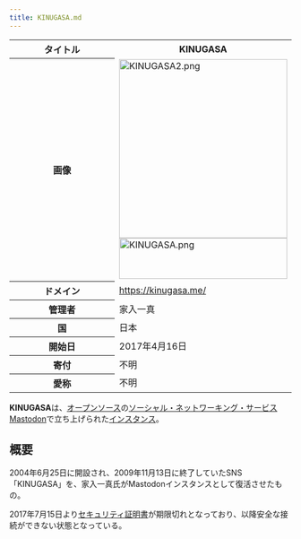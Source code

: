 ```yaml
---
title: KINUGASA.md
---
```

<div>

<table>
<colgroup>
<col style="width: 50%" />
<col style="width: 50%" />
</colgroup>
<tbody>
<tr class="header">
<th>タイトル</th>
<th>KINUGASA</th>
</tr>

<tr class="odd">
<th>画像</th>
<td><a href="/%E3%83%95%E3%82%A1%E3%82%A4%E3%83%AB:KINUGASA2.png"><img src="/images/thumb/b/bc/KINUGASA2.png/300px-KINUGASA2.png" srcset="/images/thumb/b/bc/KINUGASA2.png/450px-KINUGASA2.png 1.5x, /images/b/bc/KINUGASA2.png 2x" width="300" height="319" alt="KINUGASA2.png" /></a><br />
<a href="/%E3%83%95%E3%82%A1%E3%82%A4%E3%83%AB:KINUGASA.png"><img src="/images/thumb/c/c6/KINUGASA.png/300px-KINUGASA.png" srcset="/images/thumb/c/c6/KINUGASA.png/450px-KINUGASA.png 1.5x, /images/thumb/c/c6/KINUGASA.png/600px-KINUGASA.png 2x" width="300" height="73" alt="KINUGASA.png" /></a></td>
</tr>
<tr class="even">
<th scope="row">ドメイン</th>
<td><a href="https://kinugasa.me/" rel="nofollow">https://kinugasa.me/</a></td>
</tr>
<tr class="odd">
<th scope="row">管理者</th>
<td>家入一真</td>
</tr>
<tr class="even">
<th scope="row">国</th>
<td>日本</td>
</tr>
<tr class="odd">
<th scope="row">開始日</th>
<td>2017年4月16日</td>
</tr>
<tr class="even">
<th scope="row">寄付</th>
<td>不明</td>
</tr>
<tr class="odd">
<th scope="row">愛称</th>
<td>不明</td>
</tr>
</tbody>
</table>

  
**KINUGASA**は、[オープンソース](/%E3%82%AA%E3%83%BC%E3%83%97%E3%83%B3%E3%82%BD%E3%83%BC%E3%82%B9 "オープンソース")の[ソーシャル・ネットワーキング・サービス](/%E3%82%BD%E3%83%BC%E3%82%B7%E3%83%A3%E3%83%AB%E3%83%BB%E3%83%8D%E3%83%83%E3%83%88%E3%83%AF%E3%83%BC%E3%82%AD%E3%83%B3%E3%82%B0%E3%83%BB%E3%82%B5%E3%83%BC%E3%83%93%E3%82%B9 "ソーシャル・ネットワーキング・サービス")[Mastodon](/Mastodon "Mastodon")で立ち上げられた[インスタンス](/%E3%82%A4%E3%83%B3%E3%82%B9%E3%82%BF%E3%83%B3%E3%82%B9 "インスタンス")。

## 概要

2004年6月25日に開設され、2009年11月13日に終了していたSNS「KINUGASA」を、家入一真氏がMastodonインスタンスとして復活させたもの。

2017年7月15日より[セキュリティ証明書](/%E3%82%BB%E3%82%AD%E3%83%A5%E3%83%AA%E3%83%86%E3%82%A3%E8%A8%BC%E6%98%8E%E6%9B%B8 "セキュリティ証明書")が期限切れとなっており、以降安全な接続ができない状態となっている。

</div>
